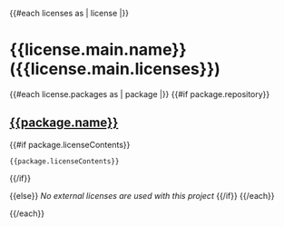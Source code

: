 {{#each licenses as | license |}}
# {{license.main.name}} ({{license.main.licenses}})

{{#each license.packages as | package |}}
{{#if package.repository}}
## [{{package.name}}]({{package.repository}})
{{#if package.licenseContents}}
```
{{package.licenseContents}}
```
{{/if}}

{{else}}
_No external licenses are used with this project_
{{/if}}
{{/each}}

{{/each}}
